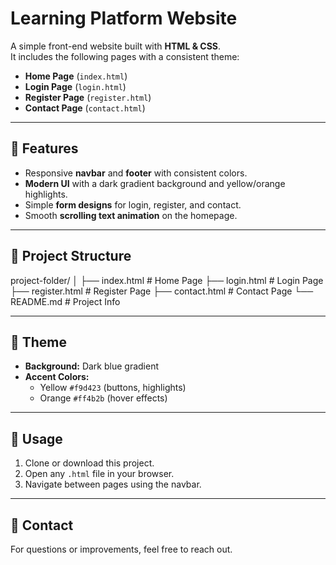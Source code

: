 # Learning Platform Website

A simple front-end website built with **HTML & CSS**.  
It includes the following pages with a consistent theme:

- **Home Page** (`index.html`)
- **Login Page** (`login.html`)
- **Register Page** (`register.html`)
- **Contact Page** (`contact.html`)

---

## 🚀 Features
- Responsive **navbar** and **footer** with consistent colors.
- **Modern UI** with a dark gradient background and yellow/orange highlights.
- Simple **form designs** for login, register, and contact.
- Smooth **scrolling text animation** on the homepage.

---

## 📂 Project Structure
project-folder/
│
├── index.html # Home Page
├── login.html # Login Page
├── register.html # Register Page
├── contact.html # Contact Page
└── README.md # Project Info


---

## 🎨 Theme
- **Background:** Dark blue gradient  
- **Accent Colors:**  
  - Yellow `#f9d423` (buttons, highlights)  
  - Orange `#ff4b2b` (hover effects)  

---

## 📖 Usage
1. Clone or download this project.
2. Open any `.html` file in your browser.
3. Navigate between pages using the navbar.

---

## 📧 Contact
For questions or improvements, feel free to reach out.  
